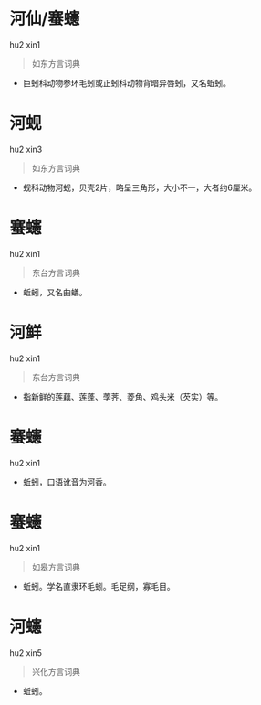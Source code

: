 # 河仙/䗙䘆
hu2 xin1
> 如东方言词典
- 巨蚓科动物参环毛蚓或正蚓科动物背暗异唇蚓，又名蚯蚓。

# 河蚬
hu2 xin3
> 如东方言词典
- 蚬科动物河蚬，贝壳2片，略呈三角形，大小不一，大者约6厘米。

# 䗙䘆
hu2 xin1
> 东台方言词典
- 蚯蚓，又名曲蟮。

# 河鲜
hu2 xin1
> 东台方言词典
- 指新鲜的莲藕、莲蓬、荸荠、菱角、鸡头米（芡实）等。


# 䗙䘆
hu2 xin1
- 蚯蚓，口语讹音为河香。

# 䗙䘆
hu2 xin1
> 如皋方言词典
- 蚯蚓。学名直隶环毛蚓。毛足纲，寡毛目。

# 河䘆
hu2 xin5
> 兴化方言词典
- 蚯蚓。
